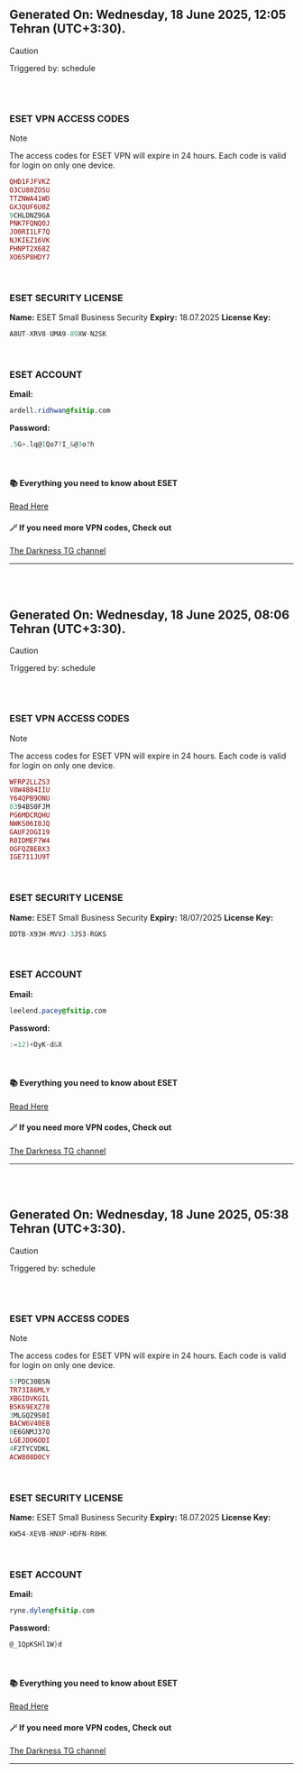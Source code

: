 ## Generated On: Wednesday, 18 June 2025, 12:05 Tehran (UTC+3:30).

> [!CAUTION]
> Triggered by: schedule

<br><br>

### ESET VPN ACCESS CODES

> [!NOTE]
> The access codes for ESET VPN will expire in 24 hours.
> Each code is valid for login on only one device.

```ruby
QHD1FJFVKZ
O3CU80ZO5U
TTZNWA41WD
GXJQUF6U0Z
9CHLDNZ9GA
PNK7FQNQOJ
JO0RI1LF7Q
NJKIEZ16VK
PHNPT2X68Z
XO65P8HDY7
```

<br>

### ESET SECURITY LICENSE

**Name:** ESET Small Business Security
**Expiry:** 18.07.2025
**License Key:**

```POV-Ray SDL
A8UT-XRV8-UMA9-89XW-N2SK
```

<br>

### ESET ACCOUNT

**Email:**

```CSS
ardell.ridhwan@fsitip.com
```

**Password:**

```POV-Ray SDL
.5G>.lq@1Qo7?I_&@3o?h
```

<br>

#### 📚 Everything you need to know about ESET

[Read Here](https://t.me/F_NiREvil/2113)

#### 🪄 If you need more VPN codes, Check out

[The Darkness TG channel](https://t.me/Eset_key_trial)

---

<br><br>

## Generated On: Wednesday, 18 June 2025, 08:06 Tehran (UTC+3:30).

> [!CAUTION]
> Triggered by: schedule

<br><br>

### ESET VPN ACCESS CODES

> [!NOTE]
> The access codes for ESET VPN will expire in 24 hours.
> Each code is valid for login on only one device.

```ruby
WFRP2LLZS3
V8W4804IIU
Y64QPB9ONU
0394BS0FJM
PG6MDCRQHU
NWKS06I0JQ
GAUF2OGI19
R0IDMEF7W4
OGFQZBEBX3
IGE711JU9T
```

<br>

### ESET SECURITY LICENSE

**Name:** ESET Small Business Security
**Expiry:** 18/07/2025
**License Key:**

```POV-Ray SDL
DDTB-X93H-MVVJ-3JS3-RGKS
```

<br>

### ESET ACCOUNT

**Email:**

```CSS
leelend.pacey@fsitip.com
```

**Password:**

```POV-Ray SDL
:=12)+DyK-d&X
```

<br>

#### 📚 Everything you need to know about ESET

[Read Here](https://t.me/F_NiREvil/2113)

#### 🪄 If you need more VPN codes, Check out

[The Darkness TG channel](https://t.me/Eset_key_trial)

---

<br><br>

## Generated On: Wednesday, 18 June 2025, 05:38 Tehran (UTC+3:30).

> [!CAUTION]
> Triggered by: schedule

<br><br>

### ESET VPN ACCESS CODES

> [!NOTE]
> The access codes for ESET VPN will expire in 24 hours.
> Each code is valid for login on only one device.

```ruby
57PDC30BSN
TR73I86MLY
XBGIDVKGIL
B5K69EXZ78
3MLGQZ9S0I
BACW6V40EB
0E6GNMJ37O
LGEJDO6ODI
4F2TYCVDKL
ACW808D0CY
```

<br>

### ESET SECURITY LICENSE

**Name:** ESET Small Business Security
**Expiry:** 18.07.2025
**License Key:**

```POV-Ray SDL
KW54-XEVB-HNXP-HDFN-R8HK
```

<br>

### ESET ACCOUNT

**Email:**

```CSS
ryne.dylen@fsitip.com
```

**Password:**

```POV-Ray SDL
@_1QpKSHl1W}d
```

<br>

#### 📚 Everything you need to know about ESET

[Read Here](https://t.me/F_NiREvil/2113)

#### 🪄 If you need more VPN codes, Check out

[The Darkness TG channel](https://t.me/Eset_key_trial)

---

<br><br>

